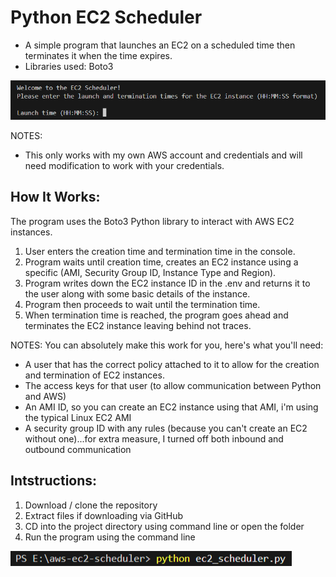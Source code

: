 # Python EC2 Scheduler
- A simple program that launches an EC2 on a scheduled time then terminates it when the time expires.
- Libraries used: Boto3

![Screenshot of the program running](Main.png)

NOTES:
- This only works with my own AWS account and credentials and will need modification to work with your credentials.

## How It Works:
The program uses the Boto3 Python library to interact with AWS EC2 instances.
1) User enters the creation time and termination time in the console.
2) Program waits until creation time, creates an EC2 instance using a specific (AMI, Security Group ID, Instance Type and Region).
3) Program writes down the EC2 instance ID in the .env and returns it to the user along with some basic details of the instance.
4) Program then proceeds to wait until the termination time.
5) When termination time is reached, the program goes ahead and terminates the EC2 instance leaving behind not traces.

NOTES:
You can absolutely make this work for you, here's what you'll need:
- A user that has the correct policy attached to it to allow for the creation and termination of EC2 instances.
- The access keys for that user (to allow communication between Python and AWS)
- An AMI ID, so you can create an EC2 instance using that AMI, i'm using the typical Linux EC2 AMI
- A security group ID with any rules (because you can't create an EC2 without one)...for extra measure, I turned off both inbound and outbound communication

## Intstructions:
1) Download / clone the repository
2) Extract files if downloading via GitHub
3) CD into the project directory using command line or open the folder
4) Run the program using the command line

![How to run the program using the command line](how-to-run.png)
